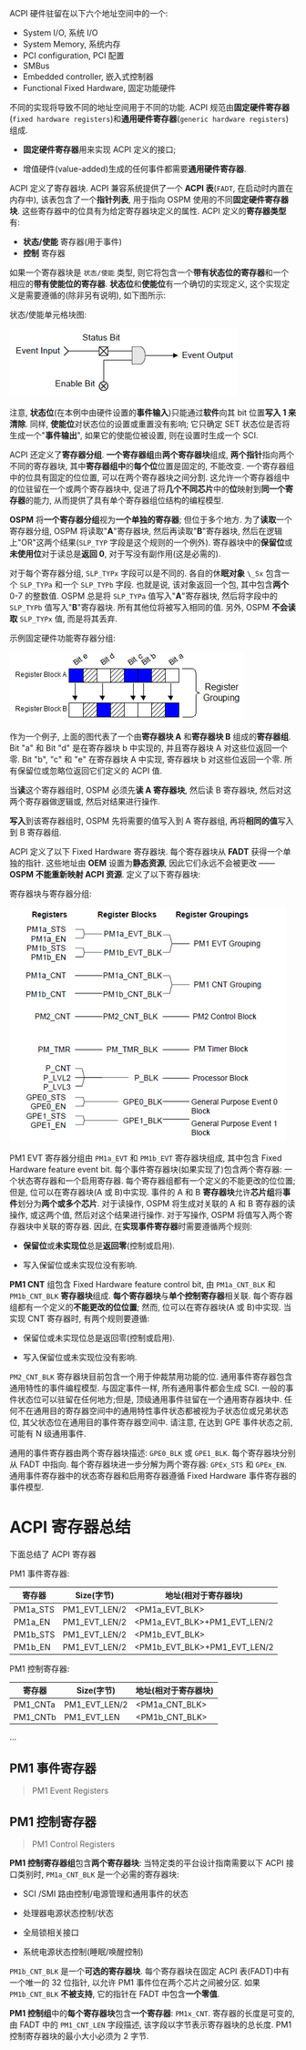 
ACPI 硬件驻留在以下六个地址空间中的一个:

* System I/O, 系统 I/O
* System Memory, 系统内存
* PCI configuration, PCI 配置
* SMBus
* Embedded controller, 嵌入式控制器
* Functional Fixed Hardware, 固定功能硬件

不同的实现将导致不同的地址空间用于不同的功能. ACPI 规范由**固定硬件寄存器**(`fixed hardware registers`)和**通用硬件寄存器**(`generic hardware registers`)组成.

* **固定硬件寄存器**用来实现 ACPI 定义的接口;

* 增值硬件(value-added)生成的任何事件都需要**通用硬件寄存器**.

ACPI 定义了寄存器块. ACPI 兼容系统提供了一个 **ACPI 表**(`FADT`, 在启动时内置在内存中), 该表包含了一个**指针列表**, 用于指向 OSPM 使用的不同**固定硬件寄存器块**. 这些寄存器中的位具有为给定寄存器块定义的属性. ACPI 定义的**寄存器类型**有:

* **状态/使能** 寄存器(用于事件)
* **控制** 寄存器

如果一个寄存器块是 `状态/使能` 类型, 则它将包含一个**带有状态位的寄存器**和一个相应的**带有使能位的寄存器**. **状态位**和**使能位**有一个确切的实现定义, 这个实现定义是需要遵循的(除非另有说明), 如下图所示:

状态/使能单元格块图:

![2023-05-10-09-24-56.png](./images/2023-05-10-09-24-56.png)

注意, **状态位**(在本例中由硬件设置的**事件输入**)只能通过**软件**向其 bit 位置**写入 1 来清除**. 同样, **使能位**对状态位的设置或重置没有影响; 它只确定 SET 状态位是否将生成一个"**事件输出**", 如果它的使能位被设置, 则在设置时生成一个 SCI.

ACPI 还定义了**寄存器分组**. **一个寄存器组**由**两个寄存器块**组成, **两个指针**指向两个不同的寄存器块, 其中**寄存器组中**的**每个位**位置是固定的, 不能改变. 一个寄存器组中的位具有固定的位位置, 可以在两个寄存器块之间分割. 这允许一个寄存器组中的位驻留在一个或两个寄存器块中, 促进了将**几个不同芯片**中的**位**映射到**同一个寄存器**的能力, 从而提供了具有单个寄存器组位结构的编程模型.

**OSPM** 将**一个寄存器分组**视为**一个单独的寄存器**; 但位于多个地方. 为了**读取**一个寄存器分组, OSPM 将读取"**A**"寄存器块, 然后再读取"**B**"寄存器块, 然后在逻辑上"OR"这两个结果(`SLP_TYP` 字段是这个规则的一个例外). 寄存器块中的**保留位**或**未使用位**对于读总是**返回 0**, 对于写没有副作用(这是必需的).

对于每个寄存器分组, `SLP_TYPx` 字段可以是不同的. 各自的休**眠对象** `\_Sx` 包含一个 `SLP_TYPa` 和一个 `SLP_TYPb` 字段. 也就是说, 该对象返回一个包, 其中包含**两个** 0-7 的整数值. OSPM 总是将 `SLP_TYPa` 值写入"**A**"寄存器块, 然后将字段中的 `SLP_TYPb` 值写入"**B**"寄存器块. 所有其他位将被写入相同的值. 另外, OSPM **不会读取** `SLP_TYPx` 值, 而是将其丢弃.

示例固定硬件功能寄存器分组:

![2023-05-10-21-06-37.png](./images/2023-05-10-21-06-37.png)

作为一个例子, 上面的图代表了一个由**寄存器块 A** 和**寄存器块 B** 组成的**寄存器组**. Bit "a" 和 Bit "d" 是在寄存器块 b 中实现的, 并且寄存器块 A 对这些位返回一个零. Bit "b", "c" 和 "e" 在寄存器块 A 中实现, 寄存器块 b 对这些位返回一个零. 所有保留位或忽略位返回它们定义的 ACPI 值.

当**读**这个寄存器组时, OSPM 必须先**读 A 寄存器块**, 然后读 B 寄存器块, 然后对这两个寄存器做逻辑或, 然后对结果进行操作.

**写入**到该寄存器组时, OSPM 先将需要的值写入到 A 寄存器组, 再将**相同的值**写入到 B 寄存器组.

ACPI 定义了以下 Fixed Hardware 寄存器块. 每个寄存器块从 **FADT** 获得一个单独的指针. 这些地址由 **OEM** 设置为**静态资源**, 因此它们永远不会被更改 —— **OSPM 不能重新映射 ACPI 资源**. 定义了以下寄存器块:

寄存器块与寄存器分组:

![2023-06-25-10-57-20.png](./images/2023-06-25-10-57-20.png)

PM1 EVT 寄存器分组由 `PM1a_EVT` 和 `PM1b_EVT` 寄存器块组成, 其中包含 Fixed Hardware feature event bit. 每个事件寄存器块(如果实现了)包含两个寄存器: 一个状态寄存器和一个启用寄存器. 每个寄存器组都有一个定义的不能更改的位位置; 但是, 位可以在寄存器块(A 或 B)中实现. 事件的 A 和 B **寄存器块**允许**芯片组**将**事件**划分为**两个或多个芯片**. 对于读操作, OSPM 将生成对关联的 A 和 B 寄存器的读操作, 或这两个值, 然后对这个结果进行操作. 对于写操作, OSPM 将值写入两个寄存器块中关联的寄存器. 因此, 在**实现事件寄存器**时需要遵循两个规则:

* **保留位**或**未实现位**总是**返回零**(控制或启用).

* 写入保留位或未实现位没有影响.

**PM1 CNT** 组包含 Fixed Hardware feature control bit, 由 `PM1a_CNT_BLK` 和 `PM1b_CNT_BLK` **寄存器块**组成. **每个寄存器块**与**单个控制寄存器**相关联. 每个寄存器组都有一个定义的**不能更改的位位置**; 然而, 位可以在寄存器块(A 或 B)中实现. 当实现 CNT 寄存器时, 有两个规则要遵循:

* 保留位或未实现位总是返回零(控制或启用).

* 写入保留位或未实现位没有影响.

`PM2_CNT_BLK` 寄存器块目前包含一个用于仲裁禁用功能的位. 通用事件寄存器包含通用特性的事件编程模型. 与固定事件一样, 所有通用事件都会生成 SCI. 一般的事件状态位可以驻留在任何地方;但是, 顶级通用事件驻留在一个通用寄存器块中. 任何不在通用目的寄存器空间中的通用特性事件状态都被视为子状态位或兄弟状态位, 其父状态位在通用目的事件寄存器空间中. 请注意, 在达到 GPE 事件状态之前, 可能有 N 级通用事件.

通用的事件寄存器由两个寄存器块描述: `GPE0_BLK` 或 `GPE1_BLK`. 每个寄存器块分别从 FADT 中指向. 每个寄存器块进一步分解为两个寄存器: `GPEx_STS` 和 `GPEx_EN`. 通用事件寄存器中的状态寄存器和启用寄存器遵循 Fixed Hardware 事件寄存器的事件模型.

# ACPI 寄存器总结

下面总结了 ACPI 寄存器

PM1 事件寄存器:

寄存器 | Size(字节) | 地址(相对于寄存器块)
---------|----------|---------
 PM1a_STS | PM1_EVT_LEN/2 | <PM1a_EVT_BLK>
 PM1a_EN | PM1_EVT_LEN/2 | <PM1a_EVT_BLK>+PM1_EVT_LEN/2
 PM1b_STS | PM1_EVT_LEN/2 | <PM1b_EVT_BLK>
 PM1b_EN | PM1_EVT_LEN/2 | <PM1b_EVT_BLK>+PM1_EVT_LEN/2

PM1 控制寄存器:

寄存器 | Size(字节) | 地址(相对于寄存器块)
---------|----------|---------
 PM1_CNTa | PM1_EVT_LEN/2 | <PM1a_CNT_BLK>
 PM1_CNTb | PM1_EVT_LEN | <PM1b_CNT_BLK>

...

## PM1 事件寄存器

> PM1 Event Registers



## PM1 控制寄存器

> PM1 Control Registers

**PM1 控制寄存器组**包含**两个寄存器块**: 当特定类的平台设计指南需要以下 ACPI 接口类别时, `PM1a_CNT_BLK` 是一个必需的寄存器块:

* SCI /SMI 路由控制/电源管理和通用事件的状态

* 处理器电源状态控制/状态

* 全局锁相关接口

* 系统电源状态控制(睡眠/唤醒控制)

`PM1b_CNT_BLK` 是一个**可选的寄存器块**. 每个寄存器块在固定 ACPI 表(FADT)中有一个唯一的 32 位指针, 以允许 PM1 事件位在两个芯片之间被分区. 如果 `PM1b_CNT_BLK` **不被支持**, 它的指针在 FADT 中包含**一个零值**.

**PM1 控制组**中的**每个寄存器块**包含**一个寄存器**: `PM1x_CNT`. 寄存器的长度是可变的, 由 FADT 中的 `PM1_CNT_LEN` 字段描述, 该字段以字节表示寄存器块的总长度. PM1 控制寄存器块的最小大小必须为 2 字节.


